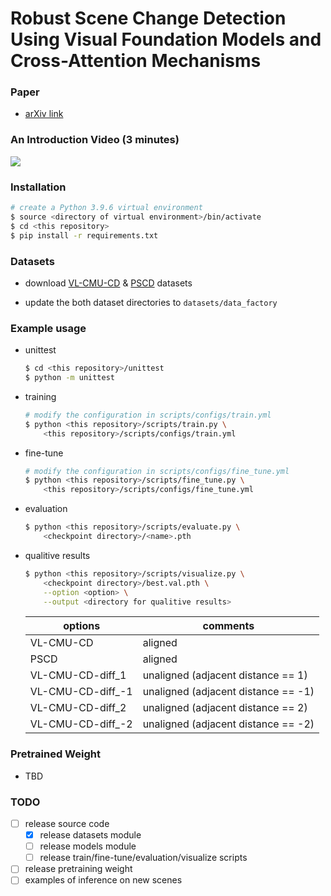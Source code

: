 # Robust Scene Change Detection Using Visual Foundation Models and Cross-Attention Mechanisms


### Paper

* [arXiv link](http://arxiv.org/abs/2409.16850)

### An Introduction Video (3 minutes)

[![](https://img.youtube.com/vi/KX2E8Q5D-Fk/0.jpg)](https://www.youtube.com/watch?v=KX2E8Q5D-Fk)


### Installation

```bash
# create a Python 3.9.6 virtual environment
$ source <directory of virtual environment>/bin/activate
$ cd <this repository>
$ pip install -r requirements.txt
```

### Datasets

* download [VL-CMU-CD](https://huggingface.co/datasets/Flourish/VL-CMU-CD/blob/main/VL-CMU-CD-binary255.zip) & [PSCD](https://kensakurada.github.io/pscd/term_of_use.html) datasets

* update the both dataset directories to `datasets/data_factory`

### Example usage

* unittest
    ``` bash
    $ cd <this repository>/unittest
    $ python -m unittest
    ```

* training
    ```bash
    # modify the configuration in scripts/configs/train.yml
    $ python <this repository>/scripts/train.py \
        <this repository>/scripts/configs/train.yml
    ```

* fine-tune
    ```bash
    # modify the configuration in scripts/configs/fine_tune.yml
    $ python <this repository>/scripts/fine_tune.py \
        <this repository>/scripts/configs/fine_tune.yml
    ```

* evaluation
    ```bash
    $ python <this repository>/scripts/evaluate.py \
        <checkpoint directory>/<name>.pth
    ```

* qualitive results
    ```bash
    $ python <this repository>/scripts/visualize.py \
        <checkpoint directory>/best.val.pth \
        --option <option> \
        --output <directory for qualitive results>
    ```

    | options           | comments                            |
    | ----------------- | ----------------------------------- |
    | VL-CMU-CD         | aligned                             |
    | PSCD              | aligned                             |
    | VL-CMU-CD-diff_1  | unaligned (adjacent distance == 1)  |
    | VL-CMU-CD-diff_-1 | unaligned (adjacent distance == -1) |
    | VL-CMU-CD-diff_2  | unaligned (adjacent distance == 2)  |
    | VL-CMU-CD-diff_-2 | unaligned (adjacent distance == -2) |

### Pretrained Weight

* TBD

### TODO

* [ ] release source code
    * [x] release datasets module
    * [ ] release models module
    * [ ] release train/fine-tune/evaluation/visualize scripts
* [ ] release pretraining weight
* [ ] examples of inference on new scenes
